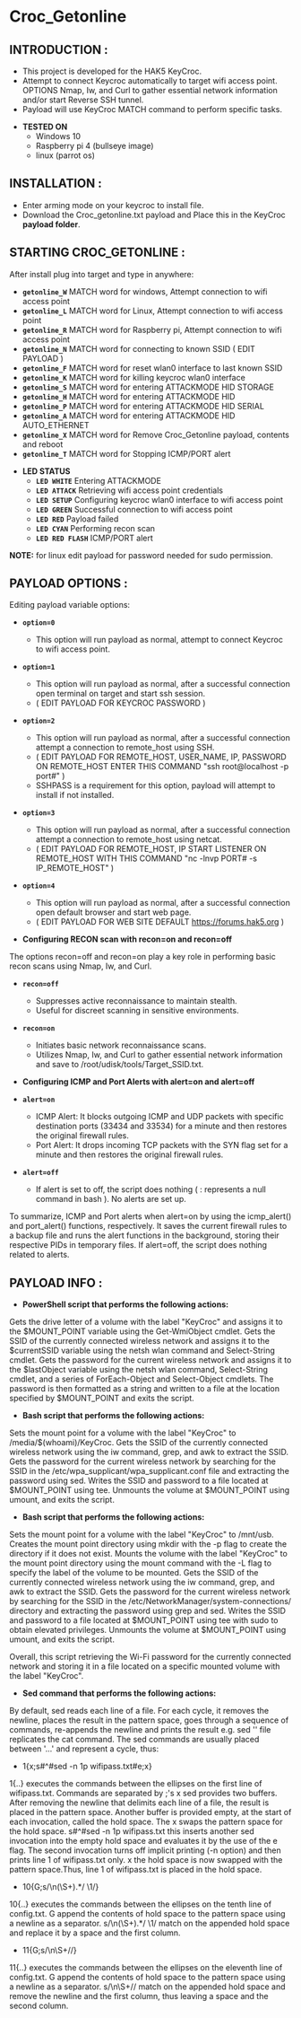 # Croc_Getonline

## INTRODUCTION :
  - This project is developed for the HAK5 KeyCroc.
  - Attempt to connect Keycroc automatically to target wifi access point. OPTIONS Nmap, Iw, and Curl to gather essential network information and/or start Reverse SSH tunnel.
  - Payload will use KeyCroc MATCH command to perform specific tasks.

* **TESTED ON**
  - Windows 10
  - Raspberry pi 4 (bullseye image)
  - linux (parrot os)

## INSTALLATION :

  - Enter arming mode on your keycroc to install file.
  - Download the Croc_getonline.txt payload and Place this in the KeyCroc **payload folder**.

## STARTING CROC_GETONLINE :

After install plug into target and type in anywhere:
   - **`getonline_W`**  MATCH word for windows, Attempt connection to wifi access point
   - **`getonline_L`**  MATCH word for Linux, Attempt connection to wifi access point
   - **`getonline_R`**  MATCH word for Raspberry pi, Attempt connection to wifi access point
   - **`getonline_N`**  MATCH word for connecting to known SSID ( EDIT PAYLOAD )
   - **`getonline_F`**  MATCH word for reset wlan0 interface to last known SSID
   - **`getonline_K`**  MATCH word for killing keycroc wlan0 interface
   - **`getonline_S`**  MATCH word for entering ATTACKMODE HID STORAGE
   - **`getonline_H`**  MATCH word for entering ATTACKMODE HID
   - **`getonline_P`**  MATCH word for entering ATTACKMODE HID SERIAL
   - **`getonline_A`**  MATCH word for entering ATTACKMODE HID AUTO_ETHERNET
   - **`getonline_X`**  MATCH word for Remove Croc_Getonline payload, contents and reboot
   - **`getonline_T`**  MATCH word for Stopping ICMP/PORT alert

* **LED STATUS**
  - **`LED WHITE`** Entering ATTACKMODE
  - **`LED ATTACK`** Retrieving wifi access point credentials
  - **`LED SETUP`** Configuring keycroc wlan0 interface to wifi access point
  - **`LED GREEN`** Successful connection to wifi access point
  - **`LED RED`** Payload failed
  - **`LED CYAN`** Performing recon scan
  - **`LED RED FLASH`** ICMP/PORT alert

**NOTE:** for linux edit payload for password needed for sudo permission.

## PAYLOAD OPTIONS :

Editing payload variable options:
- **`option=0`**

   - This option will run payload as normal, attempt to connect Keycroc to wifi access point.

- **`option=1`**

   - This option will run payload as normal, after a successful connection open terminal on target and start ssh session. 
   - ( EDIT PAYLOAD FOR KEYCROC PASSWORD )

- **`option=2`**

   - This option will run payload as normal, after a successful connection attempt a connection to remote_host using SSH. 
   - ( EDIT PAYLOAD FOR REMOTE_HOST, USER_NAME, IP, PASSWORD ON REMOTE_HOST ENTER THIS COMMAND "ssh root@localhost -p port#" )
   - SSHPASS is a requirement for this option, payload will attempt to install if not installed.

- **`option=3`**

   - This option will run payload as normal, after a successful connection attempt a connection to remote_host using netcat. 
   - ( EDIT PAYLOAD FOR REMOTE_HOST, IP START LISTENER ON REMOTE_HOST WITH THIS COMMAND "nc -lnvp PORT# -s IP_REMOTE_HOST" )

- **`option=4`**

  - This option will run payload as normal, after a successful connection open default browser and start web page.
  - ( EDIT PAYLOAD FOR WEB SITE DEFAULT https://forums.hak5.org )

* **Configuring RECON scan with recon=on and recon=off**

The options recon=off and recon=on play a key role in performing basic recon scans using Nmap, Iw, and Curl.

- **`recon=off`**

  - Suppresses active reconnaissance to maintain stealth.
  - Useful for discreet scanning in sensitive environments.

- **`recon=on`**

  - Initiates basic network reconnaissance scans.
  - Utilizes Nmap, Iw, and Curl to gather essential network information and save to /root/udisk/tools/Target_SSID.txt.

* **Configuring ICMP and Port Alerts with alert=on and alert=off**

- **`alert=on`**
 
   - ICMP Alert: It blocks outgoing ICMP and UDP packets with specific destination ports (33434 and 33534) for a minute and then restores the original firewall rules.
   - Port Alert: It drops incoming TCP packets with the SYN flag set for a minute and then restores the original firewall rules.

- **`alert=off`**

   - If alert is set to off, the script does nothing ( : represents a null command in bash ). No alerts are set up.

To summarize, ICMP and Port alerts when alert=on by using the icmp_alert() and port_alert() functions, respectively. It saves the current firewall rules to a backup file and runs the alert functions in the background, storing their respective PIDs in temporary files. If alert=off, the script does nothing related to alerts.

## PAYLOAD INFO :

- **PowerShell script that performs the following actions:**

Gets the drive letter of a volume with the label "KeyCroc" and assigns it to the $MOUNT_POINT variable using the Get-WmiObject cmdlet.
Gets the SSID of the currently connected wireless network and assigns it to the $currentSSID variable using the netsh wlan command and Select-String cmdlet.
Gets the password for the current wireless network and assigns it to the $lastObject variable using the netsh wlan command, Select-String cmdlet, and a series of ForEach-Object and Select-Object cmdlets. The password is then formatted as a string and written to a file at the location specified by $MOUNT_POINT and exits the script.

- **Bash script that performs the following actions:**

Sets the mount point for a volume with the label "KeyCroc" to /media/$(whoami)/KeyCroc.
Gets the SSID of the currently connected wireless network using the iw command, grep, and awk to extract the SSID.
Gets the password for the current wireless network by searching for the SSID in the /etc/wpa_supplicant/wpa_supplicant.conf file and extracting the password using sed.
Writes the SSID and password to a file located at $MOUNT_POINT using tee.
Unmounts the volume at $MOUNT_POINT using umount, and exits the script.

- **Bash script that performs the following actions:**

Sets the mount point for a volume with the label "KeyCroc" to /mnt/usb.
Creates the mount point directory using mkdir with the -p flag to create the directory if it does not exist.
Mounts the volume with the label "KeyCroc" to the mount point directory using the mount command with the -L flag to specify the label of the volume to be mounted.
Gets the SSID of the currently connected wireless network using the iw command, grep, and awk to extract the SSID.
Gets the password for the current wireless network by searching for the SSID in the /etc/NetworkManager/system-connections/ directory and extracting the password using grep and sed.
Writes the SSID and password to a file located at $MOUNT_POINT using tee with sudo to obtain elevated privileges.
Unmounts the volume at $MOUNT_POINT using umount, and exits the script.

Overall, this script retrieving the Wi-Fi password for the currently connected network and storing it in a file located on a specific mounted volume with the label "KeyCroc".

- **Sed command that performs the following actions:** 

By default, sed reads each line of a file. For each cycle, it removes the newline, places the result in the pattern space, goes through a sequence of commands, re-appends the newline and prints the result e.g. sed '' file replicates the cat command. The sed commands are usually placed between '...' and represent a cycle, thus:

- 1{x;s#^#sed -n 1p wifipass.txt#e;x}

1{..} executes the commands between the ellipses on the first line of wifipass.txt. Commands are separated by ;'s
x sed provides two buffers. After removing the newline that delimits each line of a file, the result is placed in the pattern space. Another buffer is provided empty, at the start of each invocation, called the hold space. The x swaps the pattern space for the hold space.
s#^#sed -n 1p wifipass.txt this inserts another sed invocation into the empty hold space and evaluates it by the use of the e flag. The second invocation turns off implicit printing (-n option) and then prints line 1 of wifipass.txt only.
x the hold space is now swapped with the pattern space.Thus, line 1 of wifipass.txt is placed in the hold space.

- 10{G;s/\n(\S+).*/ \1/}

10{..} executes the commands between the ellipses on the tenth line of config.txt.
G append the contents of hold space to the pattern space using a newline as a separator.
s/\n(\S+).*/ \1/ match on the appended hold space and replace it by a space and the first column.

- 11{G;s/\n\S+//}

11{..} executes the commands between the ellipses on the eleventh line of config.txt.
G append the contents of hold space to the pattern space using a newline as a separator.
s/\n\S+// match on the appended hold space and remove the newline and the first column, thus leaving a space and the second column. 
